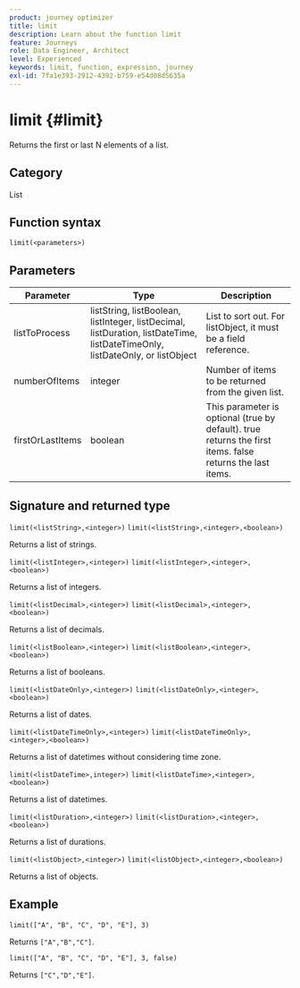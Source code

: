 ```yaml
---
product: journey optimizer
title: limit
description: Learn about the function limit
feature: Journeys
role: Data Engineer, Architect
level: Experienced
keywords: limit, function, expression, journey
exl-id: 7fa1e393-2912-4392-b759-e54d08d5635a
---
```

# limit {#limit}

Returns the first or last N elements of a list.

## Category

List

## Function syntax

`limit(<parameters>)`

## Parameters

| Parameter | Type             | Description             |
|-----------|------------------|------------------|
| listToProcess | listString, listBoolean, listInteger, listDecimal, listDuration, listDateTime, listDateTimeOnly, listDateOnly, or listObject | List to sort out. For listObject, it must be a field reference. |
| numberOfItems | integer | Number of items to be returned from the given list. |
| firstOrLastItems | boolean | This parameter is optional (true by default). true returns the first items. false returns the last items. |

## Signature and returned type

`limit(<listString>,<integer>)`
`limit(<listString>,<integer>,<boolean>)`

Returns a list of strings.

`limit(<listInteger>,<integer>)`
`limit(<listInteger>,<integer>,<boolean>)`

Returns a list of integers.

`limit(<listDecimal>,<integer>)`
`limit(<listDecimal>,<integer>,<boolean>)`

Returns a list of decimals.

`limit(<listBoolean>,<integer>)`
`limit(<listBoolean>,<integer>,<boolean>)`

Returns a list of booleans.

`limit(<listDateOnly>,<integer>)`
`limit(<listDateOnly>,<integer>,<boolean>)`

Returns a list of dates.

`limit(<listDateTimeOnly>,<integer>)`
`limit(<listDateTimeOnly>,<integer>,<boolean>)`

Returns a list of datetimes without considering time zone.

`limit(<listDateTime>,integer>)`
`limit(<listDateTime>,<integer>,<boolean>)`

Returns a list of datetimes.

`limit(<listDuration>,<integer>)`
`limit(<listDuration>,<integer>,<boolean>)`

Returns a list of durations.

`limit(<listObject>,<integer>)`
`limit(<listObject>,<integer>,<boolean>)`

Returns a list of objects.

## Example

`limit(["A", "B", "C", "D", "E"], 3)`

Returns `["A","B","C"]`.

`limit(["A", "B", "C", "D", "E"], 3, false)`

Returns `["C","D","E"]`.
